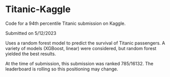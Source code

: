 # Titanic-Kaggle
Code for a 94th percentile Titanic submission on Kaggle. 

Submitted on 5/12/2023

Uses a random forest model to predict the survival of Titanic passengers. A variety of models (XGBoost, linear) were considered, but random forest yielded the best results. 

At the time of submission, this submission was ranked 785/16132. The leaderboard is rolling so this positioning may change. 
